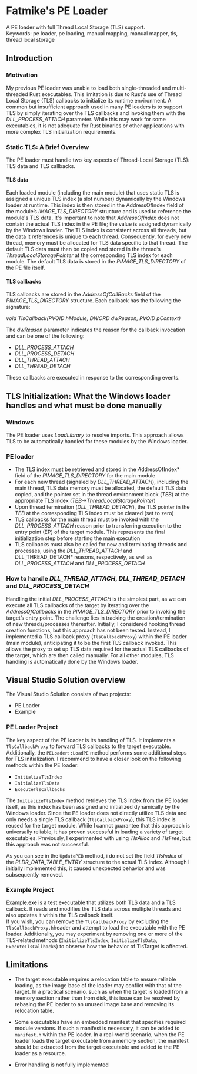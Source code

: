 # Fatmike's PE Loader

A PE loader with full Thread Local Storage (TLS) support.  
Keywords: pe loader, pe loading, manual mapping, manual mapper, tls, thread local storage

## Introduction

### Motivation

My previous PE loader was unable to load both single-threaded and multi-threaded Rust executables. This limitation is due to Rust's use of Thread Local Storage (TLS) callbacks to initialize its runtime environment. A common but insufficient approach used in many PE loaders is to support TLS by simply iterating over the TLS callbacks and invoking them with the *DLL_PROCESS_ATTACH* parameter. While this may work for some executables, it is not adequate for Rust binaries or other applications with more complex TLS initialization requirements.

### Static TLS: A Brief Overview

The PE loader must handle two key aspects of Thread-Local Storage (TLS): TLS data and TLS callbacks.

#### TLS data

Each loaded module (including the main module) that uses static TLS is assigned a unique TLS index (a slot number) dynamically by the Windows loader at runtime. This index is then stored in the AddressOfIndex field of the module’s *IMAGE_TLS_DIRECTORY* structure and is used to reference the module's TLS data. It's important to note that *AddressOfIndex* does not contain the actual TLS index in the PE file; the value is assigned dynamically by the Windows loader. The TLS index is consistent across all threads, but the data it references is unique to each thread. Consequently, for every new thread, memory must be allocated for TLS data specific to that thread. The default TLS data must then be copied and stored in the thread’s *ThreadLocalStoragePointer* at the corresponding TLS index for each module. The default TLS data is stored in the *PIMAGE_TLS_DIRECTORY* of the PE file itself.

#### TLS callbacks

TLS callbacks are stored in the *AddressOfCallBacks* field of the *PIMAGE_TLS_DIRECTORY* structure. Each callback has the following the signature:

*void TlsCallback(PVOID hModule, DWORD dwReason, PVOID pContext)*

The *dwReason* parameter indicates the reason for the callback invocation and can be one of the following:

- *DLL_PROCESS_ATTACH*  
- *DLL_PROCESS_DETACH*  
- *DLL_THREAD_ATTACH*  
- *DLL_THREAD_DETACH*

These callbacks are executed in response to the corresponding events.

## TLS Initialization: What the Windows loader handles and what must be done manually

### Windows

The PE loader uses *LoadLibrary* to resolve imports. This approach allows TLS to be automatically handled for these modules by the Windows loader.

### PE loader

- The TLS index must be retrieved and stored in the *A*ddressOfIndex* field of the *PIMAGE_TLS_DIRECTORY* for the main module  
- For each new thread (signaled by *DLL_THREAD_ATTACH*), including the main thread, TLS data memory must be allocated, the default TLS data copied, and the pointer set in the thread environment block (*TEB*) at the appropriate TLS index (*TEB->ThreadLocalStoragePointer*)
- Upon thread termination (*DLL_THREAD_DETACH*), the TLS pointer in the *TEB* at the corresponding TLS index must be cleared (set to zero)
- TLS callbacks for the main thread must be invoked with the *DLL_PROCESS_ATTACH* reason prior to transferring execution to the entry point (EP) of the target module. This represents the final initialization step before starting the main execution
- TLS callbacks must also be called for new and terminating threads and processes, using the *DLL_THREAD_ATTACH* and *D*LL_THREAD_DETACH* reasons, respectively, as well as *DLL_PROCESS_ATTACH* and *DLL_PROCESS_DETACH*

### How to handle *DLL_THREAD_ATTACH*, *DLL_THREAD_DETACH* and *DLL_PROCESS_DETACH*

Handling the initial *DLL_PROCESS_ATTACH* is the simplest part, as we can execute all TLS callbacks of the target by iterating over the *AddressOfCallbacks* in the *PIMAGE_TLS_DIRECTORY* prior to invoking the target’s entry point. The challenge lies in tracking the creation/termination of new threads/processes thereafter. Initially, I considered hooking thread creation functions, but this approach has not been tested. Instead, I implemented a TLS callback proxy (``TlsCallbackProxy``) within the PE loader (main module), anticipating it to be the first TLS callback invoked. This allows the proxy to set up TLS data required for the actual TLS callbacks of the target, which are then called manually. For all other modules, TLS handling is automatically done by the Windows loader.

## Visual Studio Solution overview

The Visual Studio Solution consists of two projects:
- PE Loader
- Example

### PE Loader Project

The key aspect of the PE loader is its handling of TLS. It implements a ``TlsCallbackProxy`` to forward TLS callbacks to the target executable. Additionally, the ``PELoader::LoadPE`` method performs some additional steps for TLS initialization. I recommend to have a closer look on the following methods within the PE loader:

- ``InitializeTlsIndex``  
- ``InitializeTlsData``  
- ``ExecuteTlsCallbacks``
  
The ``InitializeTlsIndex`` method retrieves the TLS index from the PE loader itself, as this index has been assigned and initialized dynamically by the Windows loader. Since the PE loader does not directly utilize TLS data and only needs a single TLS callback (``TlsCallbackProxy``), this TLS index is reused for the target module. While I cannot guarantee that this approach is universally reliable, it has proven successful in loading a variety of target executables. Previously, I experimented with using *TlsAlloc* and *TlsFree*, but this approach was not successful.  

As you can see in the ``UpdatePEB`` method, i do not set the field *TlsIndex* of the *PLDR_DATA_TABLE_ENTRY* structure to the actual TLS index. Although I initially implemented this, it caused unexpected behavior and was subsequently removed.

### Example Project

Example.exe is a test executable that utilizes both TLS data and a TLS callback. It reads and modifies the TLS data across multiple threads and also updates it within the TLS callback itself.  
If you wish, you can remove the ``TlsCallbackProxy`` by excluding the ``TlsCallbackProxy.h``header and attempt to load the executable with the PE loader. Additionally, you may experiment by removing one or more of the TLS-related methods (``InitializeTlsIndex``, ``InitializeTlsData``, ``ExecuteTlsCallbacks``) to observe how the behavior of TlsTarget is affected.

## Limitations

- The target executable requires a relocation table to ensure reliable loading, as the image base of the loader may conflict with that of the target. In a practical scenario, such as when the target is loaded from a memory section rather than from disk, this issue can be resolved by rebasing the PE loader to an unused image base and removing its relocation table.

- Some executables have an embedded manifest that specifies required module versions. If such a manifest is necessary, it can be added to ``manifest.h`` within the PE loader. In a real-world scenario, when the PE loader loads the target executable from a memory section, the manifest should be extracted from the target executable and added to the PE loader as a resource.

- Error handling is not fully implemented

